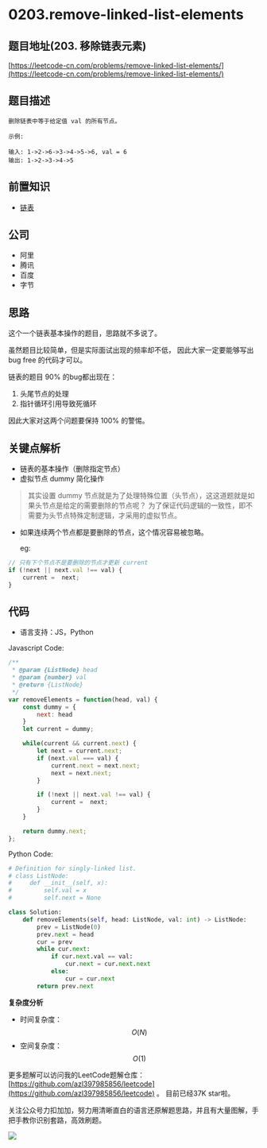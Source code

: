 # 0203.remove-linked-list-elements

## 题目地址\(203. 移除链表元素\)

[https://leetcode-cn.com/problems/remove-linked-list-elements/](https://leetcode-cn.com/problems/remove-linked-list-elements/)

## 题目描述

```text
删除链表中等于给定值 val 的所有节点。

示例:

输入: 1->2->6->3->4->5->6, val = 6
输出: 1->2->3->4->5
```

## 前置知识

* [链表](https://github.com/azl397985856/leetcode/blob/master/thinkings/basic-data-structure.md)

## 公司

* 阿里
* 腾讯
* 百度
* 字节

## 思路

这个一个链表基本操作的题目，思路就不多说了。

虽然题目比较简单，但是实际面试出现的频率却不低， 因此大家一定要能够写出 bug free 的代码才可以。

链表的题目 90% 的bug都出现在：

1. 头尾节点的处理
2. 指针循环引用导致死循环

因此大家对这两个问题要保持 100% 的警惕。

## 关键点解析

* 链表的基本操作（删除指定节点）
* 虚拟节点 dummy 简化操作

> 其实设置 dummy 节点就是为了处理特殊位置（头节点），这这道题就是如果头节点是给定的需要删除的节点呢？ 为了保证代码逻辑的一致性，即不需要为头节点特殊定制逻辑，才采用的虚拟节点。

* 如果连续两个节点都是要删除的节点，这个情况容易被忽略。

  eg:

```javascript
// 只有下个节点不是要删除的节点才更新 current
if (!next || next.val !== val) {
    current =  next;
}
```

## 代码

* 语言支持：JS，Python

Javascript Code:

```javascript
/**
 * @param {ListNode} head
 * @param {number} val
 * @return {ListNode}
 */
var removeElements = function(head, val) {
    const dummy = {
        next: head
    }
    let current = dummy;

    while(current && current.next) {
        let next = current.next;
        if (next.val === val) {
            current.next = next.next;
            next = next.next;
        }

        if (!next || next.val !== val) {
            current =  next;
        }
    }

    return dummy.next;
};
```

Python Code:

```python
# Definition for singly-linked list.
# class ListNode:
#     def __init__(self, x):
#         self.val = x
#         self.next = None

class Solution:
    def removeElements(self, head: ListNode, val: int) -> ListNode:
        prev = ListNode(0)
        prev.next = head
        cur = prev
        while cur.next:
            if cur.next.val == val:
                cur.next = cur.next.next
            else:
                cur = cur.next
        return prev.next
```

**复杂度分析**

* 时间复杂度：$$O(N)$$
* 空间复杂度：$$O(1)$$

更多题解可以访问我的LeetCode题解仓库：[https://github.com/azl397985856/leetcode](https://github.com/azl397985856/leetcode) 。 目前已经37K star啦。

关注公众号力扣加加，努力用清晰直白的语言还原解题思路，并且有大量图解，手把手教你识别套路，高效刷题。

![](https://tva1.sinaimg.cn/large/007S8ZIlly1gfcuzagjalj30p00dwabs.jpg)

